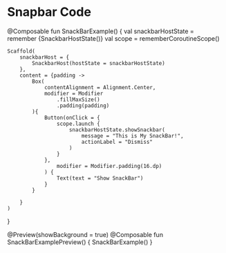 # Snapbar Code


@Composable
fun SnackBarExample()
{
    val snackbarHostState = remember {SnackbarHostState()}
    val scope = rememberCoroutineScope()

    Scaffold(
        snackbarHost = {
            SnackbarHost(hostState = snackbarHostState)
        },
        content = {padding ->
            Box(
                contentAlignment = Alignment.Center,
                modifier = Modifier
                    .fillMaxSize()
                    .padding(padding)
            ){
                Button(onClick = {
                    scope.launch {
                        snackbarHostState.showSnackbar(
                            message = "This is My SnackBar!",
                            actionLabel = "Dismiss"
                        )
                    }
                },
                    modifier = Modifier.padding(16.dp)
                ) {
                    Text(text = "Show SnackBar")
                }
            }

        }
    ) 
}

@Preview(showBackground = true)
@Composable
fun SnackBarExamplePreview()
{
    SnackBarExample()
}
